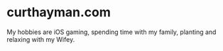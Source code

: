 # curthayman.com

My hobbies are iOS gaming, spending time with my family, planting and relaxing with my Wifey.
